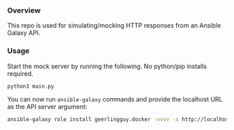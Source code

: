 ### Overview

This repo is used for simulating/mocking HTTP responses from an Ansible Galaxy API.

### Usage

Start the mock server by running the following. No python/pip installs required.

```bash
python3 main.py
```

You can now run `ansible-galaxy` commands and provide the localhost URL as the API server argument:

```bash
ansible-galaxy role install geerlingguy.docker -vvvv -s http://localhost:8000
```
